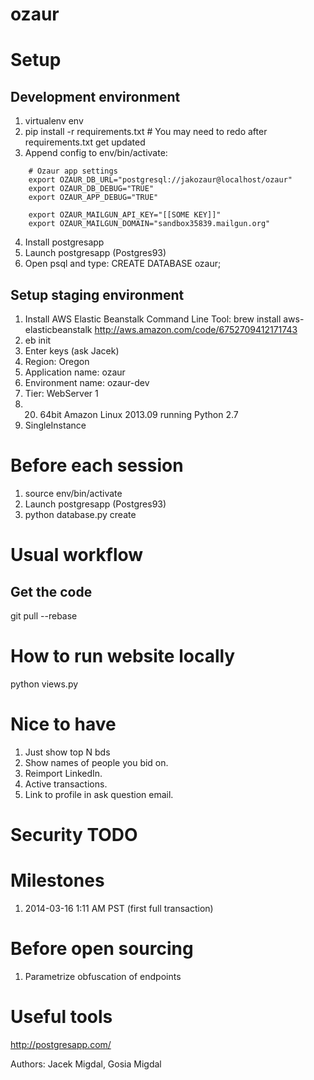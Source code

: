 ozaur
=====

# Setup

## Development environment

1. virtualenv env
2. pip install -r requirements.txt # You may need to redo after requirements.txt get updated
3. Append config to env/bin/activate:
```
    # Ozaur app settings
    export OZAUR_DB_URL="postgresql://jakozaur@localhost/ozaur"
    export OZAUR_DB_DEBUG="TRUE"
    export OZAUR_APP_DEBUG="TRUE"
    
    export OZAUR_MAILGUN_API_KEY="[[SOME KEY]]"
    export OZAUR_MAILGUN_DOMAIN="sandbox35839.mailgun.org"
```

4. Install postgresapp
5. Launch postgresapp (Postgres93)
6. Open psql and type: CREATE DATABASE ozaur;

## Setup staging environment

1. Install AWS Elastic Beanstalk Command Line Tool:
  brew install aws-elasticbeanstalk
  http://aws.amazon.com/code/6752709412171743
2. eb init
2. Enter keys (ask Jacek)
3. Region: Oregon
4. Application name: ozaur
5. Environment name: ozaur-dev
6. Tier: WebServer 1
7. 20) 64bit Amazon Linux 2013.09 running Python 2.7
8. SingleInstance

# Before each session

1. source env/bin/activate
2. Launch postgresapp (Postgres93)
3. python database.py create


# Usual workflow

## Get the code

git pull --rebase

# How to run website locally

python views.py

# Nice to have

1. Just show top N bds
2. Show names of people you bid on.
3. Reimport LinkedIn.
4. Active transactions.
5. Link to profile in ask question email.

# Security TODO

# Milestones

1. 2014-03-16 1:11 AM PST (first full transaction)

# Before open sourcing

1. Parametrize obfuscation of endpoints

# Useful tools
http://postgresapp.com/

Authors: Jacek Migdal, Gosia Migdal


